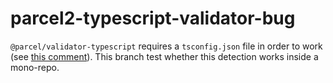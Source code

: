 # parcel2-typescript-validator-bug
`@parcel/validator-typescript` requires a `tsconfig.json` file in order to work (see [this comment](https://github.com/parcel-bundler/parcel/issues/4138#issuecomment-586567691)). This branch test whether this detection works inside a mono-repo.